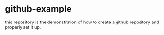 # github-example
this repository is the demonstration of how to create a github repository and properly set it up.
